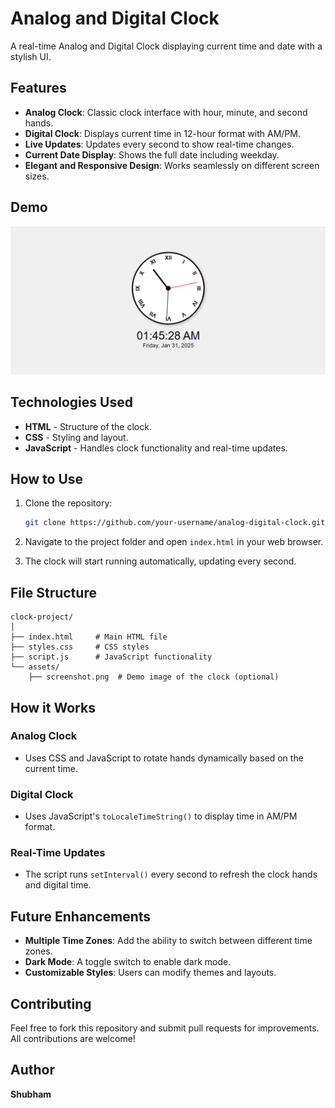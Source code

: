# Analog and Digital Clock

A real-time Analog and Digital Clock displaying current time and date with a stylish UI.

## Features

- **Analog Clock**: Classic clock interface with hour, minute, and second hands.
- **Digital Clock**: Displays current time in 12-hour format with AM/PM.
- **Live Updates**: Updates every second to show real-time changes.
- **Current Date Display**: Shows the full date including weekday.
- **Elegant and Responsive Design**: Works seamlessly on different screen sizes.

## Demo

![Clock Preview](./assets/screenshot.png) <!-- Replace with an actual screenshot of your clock -->

## Technologies Used

- **HTML** - Structure of the clock.
- **CSS** - Styling and layout.
- **JavaScript** - Handles clock functionality and real-time updates.

## How to Use

1. Clone the repository:

   ```bash
   git clone https://github.com/your-username/analog-digital-clock.git
   ```

2. Navigate to the project folder and open `index.html` in your web browser.
3. The clock will start running automatically, updating every second.

## File Structure

```
clock-project/
│
├── index.html     # Main HTML file
├── styles.css     # CSS styles
├── script.js      # JavaScript functionality
└── assets/
    ├── screenshot.png  # Demo image of the clock (optional)
```

## How it Works

### Analog Clock
- Uses CSS and JavaScript to rotate hands dynamically based on the current time.

### Digital Clock
- Uses JavaScript's `toLocaleTimeString()` to display time in AM/PM format.

### Real-Time Updates
- The script runs `setInterval()` every second to refresh the clock hands and digital time.

## Future Enhancements

- **Multiple Time Zones**: Add the ability to switch between different time zones.
- **Dark Mode**: A toggle switch to enable dark mode.
- **Customizable Styles**: Users can modify themes and layouts.

## Contributing

Feel free to fork this repository and submit pull requests for improvements. All contributions are welcome!

## Author

**Shubham**

